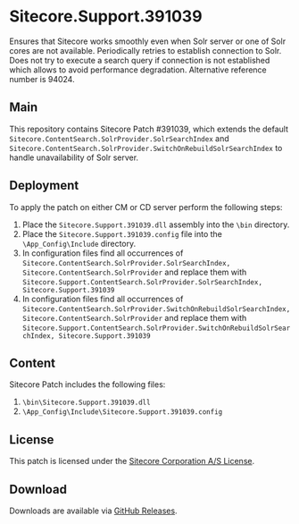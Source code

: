 # Sitecore.Support.391039
Ensures that Sitecore works smoothly even when Solr server or one of Solr cores are not available. Periodically retries to establish connection to Solr. Does not try to execute a search query if connection is not established which allows to avoid performance degradation. Alternative reference number is 94024.

## Main

This repository contains Sitecore Patch #391039, which extends the default `Sitecore.ContentSearch.SolrProvider.SolrSearchIndex` and `Sitecore.ContentSearch.SolrProvider.SwitchOnRebuildSolrSearchIndex` to handle unavailability of Solr server.

## Deployment

To apply the patch on either CM or CD server perform the following steps:

1. Place the `Sitecore.Support.391039.dll` assembly into the `\bin` directory.
2. Place the `Sitecore.Support.391039.config` file into the `\App_Config\Include` directory.
3. In configuration files find all occurrences of 
`Sitecore.ContentSearch.SolrProvider.SolrSearchIndex, Sitecore.ContentSearch.SolrProvider`
and replace them with
`Sitecore.Support.ContentSearch.SolrProvider.SolrSearchIndex, Sitecore.Support.391039`
4. In configuration files find all occurrences of
`Sitecore.ContentSearch.SolrProvider.SwitchOnRebuildSolrSearchIndex, Sitecore.ContentSearch.SolrProvider`
and replace them with
`Sitecore.Support.ContentSearch.SolrProvider.SwitchOnRebuildSolrSearchIndex, Sitecore.Support.391039`

## Content 

Sitecore Patch includes the following files:

1. `\bin\Sitecore.Support.391039.dll`
2. `\App_Config\Include\Sitecore.Support.391039.config`

## License

This patch is licensed under the [Sitecore Corporation A/S License](LICENSE).

## Download

Downloads are available via [GitHub Releases](https://github.com/SitecoreSupport/Sitecore.Support.391039/releases).
